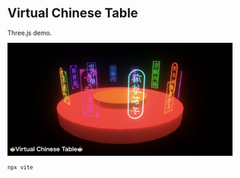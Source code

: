 # Virtual Chinese Table

Three.js demo.

![image](https://github.com/outsider-kithy/chinese-table/blob/09b8c902717ccdaa74e9d7b1b8011d112e0c0865/sc.png)
```shell
npx vite
```
